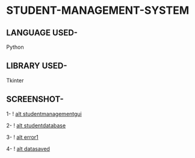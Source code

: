 # STUDENT-MANAGEMENT-SYSTEM

## LANGUAGE USED-
Python

## LIBRARY USED-
Tkinter

## SCREENSHOT-

1-
! [alt studentmanagementgui](https://github.com/Akash885/STUDENT-MANAGEMENT-SYSTEM/blob/master/studentmanagementgui.png)

2-
! [alt studentdatabase](https://github.com/Akash885/STUDENT-MANAGEMENT-SYSTEM/blob/master/studentdatabase.png)

3-
! [alt error1](https://github.com/Akash885/STUDENT-MANAGEMENT-SYSTEM/blob/master/error1.png)

4-
! [alt datasaved](https://github.com/Akash885/STUDENT-MANAGEMENT-SYSTEM/blob/master/datasaved.png)
